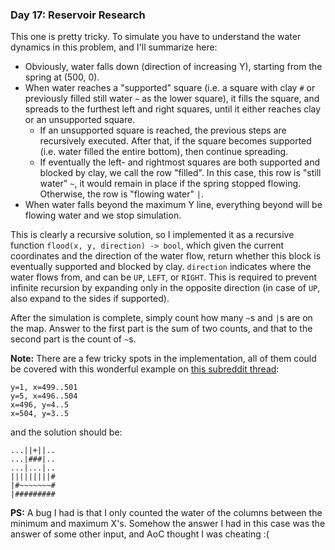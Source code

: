 ### Day 17: Reservoir Research

This one is pretty tricky. To simulate you have to understand the water dynamics in this problem, and I'll summarize here:

- Obviously, water falls down (direction of increasing Y), starting from the spring at (500, 0).
- When water reaches a "supported" square (i.e. a square with clay `#` or previously filled still water `~` as the lower square), it fills the square, and spreads to the furthest left and right squares, until it either reaches clay or an unsupported square.
  - If an unsupported square is reached, the previous steps are recursively executed. After that, if the square becomes supported (i.e. water filled the entire bottom), then continue spreading.
  - If eventually the left- and rightmost squares are both supported and blocked by clay, we call the row "filled". In this case, this row is "still water" `~`, it would remain in place if the spring stopped flowing. Otherwise, the row is "flowing water" `|`.
- When water falls beyond the maximum Y line, everything beyond will be flowing water and we stop simulation.

This is clearly a recursive solution, so I implemented it as a recursive function `flood(x, y, direction) -> bool`, which given the current coordinates and the direction of the water flow, return whether this block is eventually supported and blocked by clay. `direction` indicates where the water flows from, and can be `UP`, `LEFT`, or `RIGHT`. This is required to prevent infinite recursion by expanding only in the opposite direction (in case of `UP`, also expand to the sides if supported).

After the simulation is complete, simply count how many `~`s and `|`s are on the map. Answer to the first part is the sum of two counts, and that to the second part is the count of `~`s.

**Note:** There are a few tricky spots in the implementation, all of them could be covered with this wonderful example on [this subreddit thread](https://www.reddit.com/r/adventofcode/comments/a6wpup/2018_day_17_solutions/ebyws5k):

```
y=1, x=499..501
y=5, x=496..504
x=496, y=4..5
x=504, y=3..5
```

and the solution should be:

```
...||+||..
...|###|..
...|...|..
|||||||||#
|#~~~~~~~#
|#########
```

**PS:** A bug I had is that I only counted the water of the columns between the minimum and maximum X's. Somehow the answer I had in this case was the answer of some other input, and AoC thought I was cheating :(